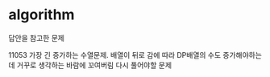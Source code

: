 # algorithm


답안을 참고한 문제

11053
가장 긴 증가하는 수열문제.
배열이 뒤로 감에 따라 DP배열의 수도 증가해야하는데 거꾸로 생각하는 바람에 꼬여버림
다시 풀어야할 문제